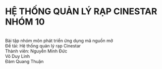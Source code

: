 <h1>HỆ THỐNG QUẢN LÝ RẠP CINESTAR NHÓM 10</h1><BR>
Bài tập nhóm môn phát triển ứng dụng mã nguồn mở<br>
Đề tài: Hệ thống quản lý rạp Cinestar<br>
Thành viên: Nguyễn Minh Đức<br> Võ Duy Linh <br>
Đàm Quang Thuận <br>
